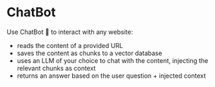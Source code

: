 # ChatBot

 Use ChatBot 🤖 to interact with any website:
  - reads the content of a provided URL
  - saves the content as chunks to a vector database
  - uses an LLM of your choice to chat with the content, injecting the relevant chunks as context
  - returns an answer based on the user question + injected context

